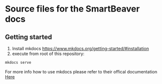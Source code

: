 # Source files for the SmartBeaver docs

## Getting started

1. Install mkdocs https://www.mkdocs.org/getting-started/#installation
2. execute from root of this repository:
```bash
mkdocs serve
```

For more info how to use mkdocs please refer to their offical documentation [Here](https://www.mkdocs.org/getting-started/#getting-started-with-mkdocs)




